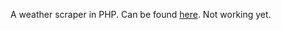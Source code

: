 A weather scraper in PHP. Can be found <a href="http://mythyme.co/WeatherScraper/index.php">here</a>. Not working yet. 
